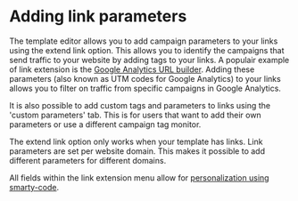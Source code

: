 # Adding link parameters

The template editor allows you to add campaign parameters to your links using 
the extend link option. This allows you to identify the campaigns that send 
traffic to your website by adding tags to your links. A populair example of 
link extension is the 
[Google Analytics URL builder](https://support.google.com/analytics/answer/1033867 "Google Analytics URL builder").
Adding these parameters (also known as UTM codes for Google Analytics) to 
your links allows you to filter on traffic from specific campaigns in 
Google Analytics. 

It is also possible to add custom tags and parameters to links using the 
'custom parameters' tab. This is for users that want to add their own 
parameters or use a different campaign tag monitor. 

The extend link option only works when your template has links. Link parameters
are set per website domain. This makes it possible to add different parameters 
for different domains. 

All fields within the link extension menu allow for [personalization using smarty-code](MarketingSuite/template-editor/personalization "Personalization documentation").




